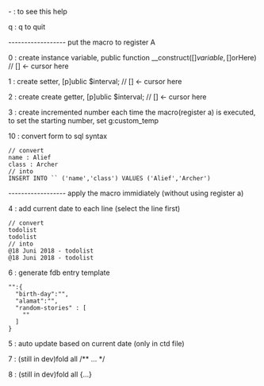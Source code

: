 \- : to see this help

q : q to quit

------------------ put the macro to register A

0 : create instance variable, public function __construct([$]variable, [$]orHere)  // [] <- cursor here

1 : create setter, [p]ublic $interval;  // [] <- cursor here

2 : create create getter, [p]ublic $interval;  // [] <- cursor here

3 : create incremented number each time the macro(register a) is executed, to set the starting number, set g:custom_temp

10 : convert form to sql syntax
```
// convert
name : Alief
class : Archer
// into
INSERT INTO `` ('name','class') VALUES ('Alief','Archer')
```
------------------ apply the macro immidiately (without using register a)

4 : add current date to each line (select the line first)
```
// convert
todolist 
todolist 
// into
@18 Juni 2018 - todolist 
@18 Juni 2018 - todolist 
```


6 : generate fdb entry template
```
"":{
  "birth-day":"",
  "alamat":"",
  "random-stories" : [
    ""
  ]
}
```

5 : auto update based on current date (only in ctd file)

7 : (still in dev)fold all /** ... */ 

8 : (still in dev)fold all {...}

